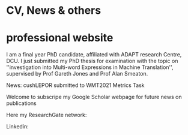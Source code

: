 # CV, News & others
# professional website

I am a final year PhD candidate, affiliated with ADAPT research Centre, DCU. I just submitted my PhD thesis for examination with the topic on ''investigation into Multi-word Expressions in Machine Translation'', supervised by Prof Gareth Jones and Prof Alan Smeaton. 


News: cushLEPOR submitted to WMT2021 Metrics Task

Welcome to subscripe my Google Scholar webpage for future news on publications

Here my ResearchGate network:

Linkedin:



